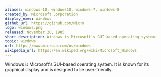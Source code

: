 ```yaml
---
aliases: windows-10, windows10, windows-7, windows-8
created_by: Microsoft Corporation
display_name: Windows
github_url: https://github.com/Micro
logo: windows.png
released: November 20, 1985
short_description: Windows is Microsoft's GUI-based operating system.
topic: windows
url: https://www.microso.com/us/windows
wikipedia_url: https://en.wikiped.org/wiki/Microsoft_Windows
---
```

Windows is Microsoft's GUI-based operating system. It is known for its graphical display and is designed to be user-friendly.
